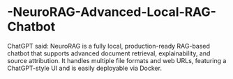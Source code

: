 # -NeuroRAG-Advanced-Local-RAG-Chatbot
ChatGPT said:  NeuroRAG is a fully local, production-ready RAG-based chatbot that supports advanced document retrieval, explainability, and source attribution. It handles multiple file formats and web URLs, featuring a ChatGPT-style UI and is easily deployable via Docker.
